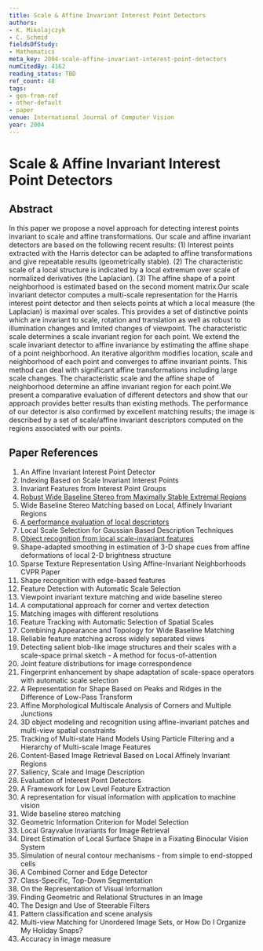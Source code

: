 ```yaml
---
title: Scale & Affine Invariant Interest Point Detectors
authors:
- K. Mikolajczyk
- C. Schmid
fieldsOfStudy:
- Mathematics
meta_key: 2004-scale-affine-invariant-interest-point-detectors
numCitedBy: 4162
reading_status: TBD
ref_count: 48
tags:
- gen-from-ref
- other-default
- paper
venue: International Journal of Computer Vision
year: 2004
---
```


# Scale & Affine Invariant Interest Point Detectors

## Abstract

In this paper we propose a novel approach for detecting interest points invariant to scale and affine transformations. Our scale and affine invariant detectors are based on the following recent results: (1) Interest points extracted with the Harris detector can be adapted to affine transformations and give repeatable results (geometrically stable). (2) The characteristic scale of a local structure is indicated by a local extremum over scale of normalized derivatives (the Laplacian). (3) The affine shape of a point neighborhood is estimated based on the second moment matrix.Our scale invariant detector computes a multi-scale representation for the Harris interest point detector and then selects points at which a local measure (the Laplacian) is maximal over scales. This provides a set of distinctive points which are invariant to scale, rotation and translation as well as robust to illumination changes and limited changes of viewpoint. The characteristic scale determines a scale invariant region for each point. We extend the scale invariant detector to affine invariance by estimating the affine shape of a point neighborhood. An iterative algorithm modifies location, scale and neighborhood of each point and converges to affine invariant points. This method can deal with significant affine transformations including large scale changes. The characteristic scale and the affine shape of neighborhood determine an affine invariant region for each point.We present a comparative evaluation of different detectors and show that our approach provides better results than existing methods. The performance of our detector is also confirmed by excellent matching results; the image is described by a set of scale/affine invariant descriptors computed on the regions associated with our points.

## Paper References

1. An Affine Invariant Interest Point Detector
2. Indexing Based on Scale Invariant Interest Points
3. Invariant Features from Interest Point Groups
4. [Robust Wide Baseline Stereo from Maximally Stable Extremal Regions](2002-robust-wide-baseline-stereo-from-maximally-stable-extremal-regions)
5. Wide Baseline Stereo Matching based on Local, Affinely Invariant Regions
6. [A performance evaluation of local descriptors](2005-a-performance-evaluation-of-local-descriptors)
7. Local Scale Selection for Gaussian Based Description Techniques
8. [Object recognition from local scale-invariant features](1999-object-recognition-from-local-scale-invariant-features)
9. Shape-adapted smoothing in estimation of 3-D shape cues from affine deformations of local 2-D brightness structure
10. Sparse Texture Representation Using Affine-Invariant Neighborhoods CVPR Paper
11. Shape recognition with edge-based features
12. Feature Detection with Automatic Scale Selection
13. Viewpoint invariant texture matching and wide baseline stereo
14. A computational approach for corner and vertex detection
15. Matching images with different resolutions
16. Feature Tracking with Automatic Selection of Spatial Scales
17. Combining Appearance and Topology for Wide Baseline Matching
18. Reliable feature matching across widely separated views
19. Detecting salient blob-like image structures and their scales with a scale-space primal sketch - A method for focus-of-attention
20. Joint feature distributions for image correspondence
21. Fingerprint enhancement by shape adaptation of scale-space operators with automatic scale selection
22. A Representation for Shape Based on Peaks and Ridges in the Difference of Low-Pass Transform
23. Affine Morphological Multiscale Analysis of Corners and Multiple Junctions
24. 3D object modeling and recognition using affine-invariant patches and multi-view spatial constraints
25. Tracking of Multi-state Hand Models Using Particle Filtering and a Hierarchy of Multi-scale Image Features
26. Content-Based Image Retrieval Based on Local Affinely Invariant Regions
27. Saliency, Scale and Image Description
28. Evaluation of Interest Point Detectors
29. A Framework for Low Level Feature Extraction
30. A representation for visual information with application to machine vision
31. Wide baseline stereo matching
32. Geometric Information Criterion for Model Selection
33. Local Grayvalue Invariants for Image Retrieval
34. Direct Estimation of Local Surface Shape in a Fixating Binocular Vision System
35. Simulation of neural contour mechanisms - from simple to end-stopped cells
36. A Combined Corner and Edge Detector
37. Class-Specific, Top-Down Segmentation
38. On the Representation of Visual Information
39. Finding Geometric and Relational Structures in an Image
40. The Design and Use of Steerable Filters
41. Pattern classification and scene analysis
42. Multi-view Matching for Unordered Image Sets, or How Do I Organize My Holiday Snaps?
43. Accuracy in image measure
